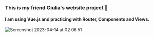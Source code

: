 ### This is my friend Giulia's website project :sparkling_heart:

#### I am using Vue.js and practicing with Router, Components and Views.



![Screenshot 2023-04-14 at 02 06 51](https://user-images.githubusercontent.com/101716371/231909118-88c5fb8c-9354-420a-9247-6970940dc102.png)
